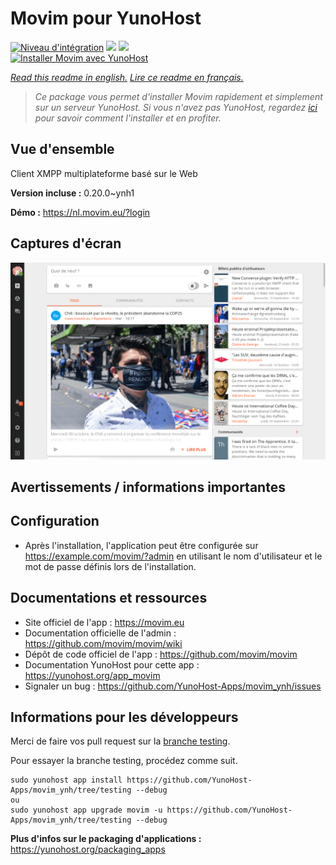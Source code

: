 # Movim pour YunoHost

[![Niveau d'intégration](https://dash.yunohost.org/integration/movim.svg)](https://dash.yunohost.org/appci/app/movim) ![](https://ci-apps.yunohost.org/ci/badges/movim.status.svg) ![](https://ci-apps.yunohost.org/ci/badges/movim.maintain.svg)  
[![Installer Movim avec YunoHost](https://install-app.yunohost.org/install-with-yunohost.svg)](https://install-app.yunohost.org/?app=movim)

*[Read this readme in english.](./README.md)*
*[Lire ce readme en français.](./README_fr.md)*

> *Ce package vous permet d'installer Movim rapidement et simplement sur un serveur YunoHost.
Si vous n'avez pas YunoHost, regardez [ici](https://yunohost.org/#/install) pour savoir comment l'installer et en profiter.*

## Vue d'ensemble

Client XMPP multiplateforme basé sur le Web

**Version incluse :** 0.20.0~ynh1

**Démo :** https://nl.movim.eu/?login

## Captures d'écran

![](./doc/screenshots/movim.png)

## Avertissements / informations importantes

## Configuration

 * Après l'installation, l'application peut être configurée sur https://example.com/movim/?admin en utilisant le nom d'utilisateur et le mot de passe définis lors de l'installation.

## Documentations et ressources

* Site officiel de l'app : https://movim.eu
* Documentation officielle de l'admin : https://github.com/movim/movim/wiki
* Dépôt de code officiel de l'app : https://github.com/movim/movim
* Documentation YunoHost pour cette app : https://yunohost.org/app_movim
* Signaler un bug : https://github.com/YunoHost-Apps/movim_ynh/issues

## Informations pour les développeurs

Merci de faire vos pull request sur la [branche testing](https://github.com/YunoHost-Apps/movim_ynh/tree/testing).

Pour essayer la branche testing, procédez comme suit.
```
sudo yunohost app install https://github.com/YunoHost-Apps/movim_ynh/tree/testing --debug
ou
sudo yunohost app upgrade movim -u https://github.com/YunoHost-Apps/movim_ynh/tree/testing --debug
```

**Plus d'infos sur le packaging d'applications :** https://yunohost.org/packaging_apps